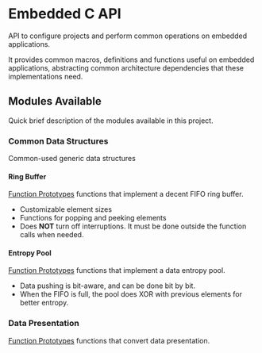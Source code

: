 # Embedded C API

API to configure projects and perform common operations on embedded applications.

It provides common macros, definitions and functions useful on embedded applications, abstracting common architecture dependencies that these implementations need.

## Modules Available

Quick brief description of the modules available in this project.

### Common Data Structures

Common-used generic data structures

#### Ring Buffer

[Function Prototypes](https://github.com/arturnse/embedded-api/blob/master/includes/common/ring_buffer.h) functions that implement a decent FIFO ring buffer.
* Customizable element sizes
* Functions for popping and peeking elements 
* Does **NOT** turn off interruptions. It must be done outside the function calls when needed.

#### Entropy Pool

[Function Prototypes](https://github.com/arturnse/embedded-api/blob/master/includes/common/entropy_pool.h) functions that implement a data entropy pool.
* Data pushing is bit-aware, and can be done bit by bit.
* When the FIFO is full, the pool does XOR with previous elements for better entropy.

### Data Presentation

[Function Prototypes](https://github.com/arturnse/embedded-api/blob/master/includes/common/conv.h) functions that convert data presentation.
